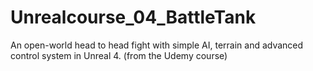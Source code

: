 # Unrealcourse_04_BattleTank
An open-world head to head fight with simple AI, terrain and advanced control system in Unreal 4. (from the Udemy course)
